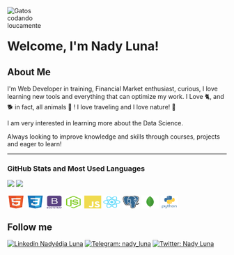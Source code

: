 <p>
    <img src="https://media.giphy.com/media/ule4vhcY1xEKQ/giphy.gif" width="20%" alt="Gatos codando loucamente" align="left"/>
    <br> </br>
</p>

# Welcome, I'm Nady Luna! 

## About Me 

I'm  Web Developer in training, Financial Market enthusiast, curious, I love learning new tools and everything that can optimize my work. I Love 🐈, and 🐕  in fact, all animals 🐾  ! I love traveling and I love nature!  🌴

I am very interested in learning more about the Data Science.

Always looking to improve knowledge and skills through courses, projects and eager to learn!

---
### GitHub Stats and Most Used Languages

<div>
 <img src="https://github-readme-stats.vercel.app/api/?username=NadyLuna&hide=issues&theme=gruvbox&show_icons=true&hide_border=false&count_private=true&include_all_commits=true&line_height=24.5" />
 
 <img src="https://github-readme-stats.vercel.app/api/top-langs/?username=NadyLuna&layout=compact&theme=gruvbox&langs_count=10)](https://github.com/NadyLuna/github-readme-stats"/>
 </div>   
    
<div style="display: inline_block"><br>
  <img align="center" alt="HTML" height="30" width="40" src="https://raw.githubusercontent.com/devicons/devicon/master/icons/html5/html5-original.svg">
  <img align="center" alt="CSS" height="30" width="40" src="https://raw.githubusercontent.com/devicons/devicon/master/icons/css3/css3-original.svg">
  <img align="center" alt="Bootstrap" height="30" width="40" src="https://github.com/devicons/devicon/blob/master/icons/bootstrap/bootstrap-plain-wordmark.svg">
  <img align="center" alt="Nodejs" height="30" width="40" src="https://github.com/devicons/devicon/blob/master/icons/nodejs/nodejs-original.svg">
  <img align="center" alt="JavaScript" height="30" width="40" src="https://raw.githubusercontent.com/devicons/devicon/master/icons/javascript/javascript-plain.svg">
  <img align="center" alt="React" height="30" width="40" src="https://raw.githubusercontent.com/devicons/devicon/master/icons/react/react-original.svg">
  <img align="center" alt="Postgre" height="30" width="40" src="https://github.com/devicons/devicon/blob/master/icons/postgresql/postgresql-original.svg">
  <img align="center" alt="Mongodb" height="30" width="40" src="https://github.com/devicons/devicon/blob/master/icons/mongodb/mongodb-original.svg"> 
  <img align="center" alt="Phyton" height="30" width="40" src="https://github.com/devicons/devicon/blob/master/icons/python/python-original-wordmark.svg">  
   
  </div>
  
## Follow me

[![Linkedin Nadyédja Luna](https://img.shields.io/badge/-LinkedIn-blue?style=flat-square&logo=Linkedin&logoColor=white&link=https://https://www.linkedin.com/in/nadyluna/)](https://www.linkedin.com/in/nadyluna/)
[![Telegram: nady_luna](https://img.shields.io/badge/-Telegram-white?style=flat-square&logo=Telegram&logoColor=blue&link=https://t.me/nady_luna)](https:https://t.me/nady_luna)
[![Twitter: Nady Luna](https://img.shields.io/twitter/follow/NadyKelayne?style=social)](https://twitter.com/NadyKelayne)
